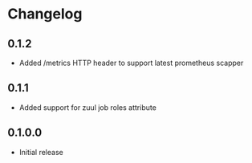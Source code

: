 # Changelog

## 0.1.2

- Added /metrics HTTP header to support latest prometheus scapper

## 0.1.1

- Added support for zuul job roles attribute

## 0.1.0.0

- Initial release
